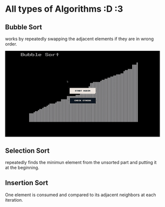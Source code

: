 # All types of Algorithms :D :3

## Bubble Sort

works by repeatedly swapping the adjacent elements if they are in wrong order.

![BubbleSort Visualization](https://github.com/PaulAlarcon/AlgorithmsVisualization/blob/master/gifs/bubblesort.gif)

## Selection Sort

repeatedly finds the minimun element from the unsorted part and putting it at the beginning.

## Insertion Sort

One element is consumed and compared to its adjacent neighbors at each iteration.